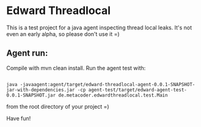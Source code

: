 # Edward Threadlocal #
This is a test project for a java agent inspecting thread local leaks. It's not even an early alpha, so please don't use it =)
## Agent run: ##

Compile with mvn clean install. Run the agent test with:
```

java -javaagent:agent/target/edward-threadlocal-agent-0.0.1-SNAPSHOT-jar-with-dependencies.jar -cp agent-test/target/edward-agent-test-0.0.1-SNAPSHOT.jar de.metacoder.edwardthreadlocal.test.Main
```

from the root directory of your project =)

Have fun!
